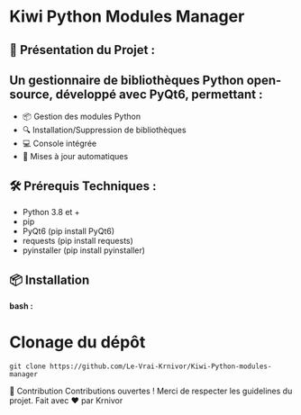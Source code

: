 # Kiwi Python Modules Manager
## 🌟 Présentation du Projet :
## Un gestionnaire de bibliothèques Python open-source, développé avec PyQt6, permettant :

-   📦 Gestion des modules Python
-   🔍 Installation/Suppression de bibliothèques
-   💻 Console intégrée
-   🔄 Mises à jour automatiques

## 🛠️ Prérequis Techniques : 

- Python 3.8 et +
- pip
- PyQt6        (pip install PyQt6)
- requests     (pip install requests)
- pyinstaller  (pip install pyinstaller)

## 📦 Installation

**bash :**
# Clonage du dépôt
``git clone https://github.com/Le-Vrai-Krnivor/Kiwi-Python-modules-manager``



🤝 Contribution
Contributions ouvertes ! Merci de respecter les guidelines du projet. Fait avec ❤️ par Krnivor
